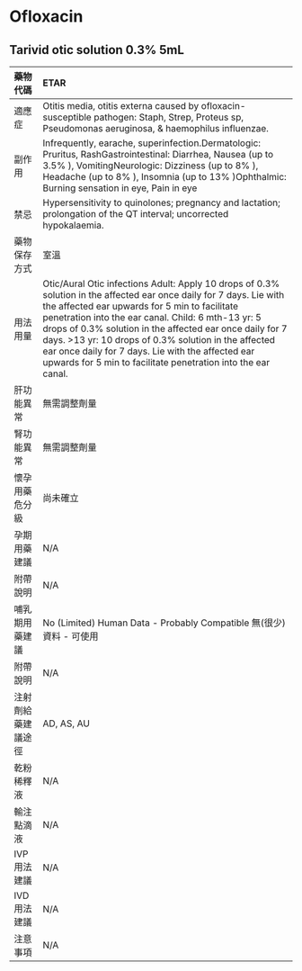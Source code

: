 # Ofloxacin

## Tarivid otic solution 0.3% 5mL

| 藥物代碼 | ETAR |
| :--- | :--- |
| 適應症 | Otitis media, otitis externa caused by ofloxacin-susceptible pathogen: Staph, Strep, Proteus sp, Pseudomonas aeruginosa, & haemophilus influenzae. |
| 副作用 | Infrequently, earache, superinfection.Dermatologic: Pruritus, RashGastrointestinal: Diarrhea, Nausea \(up to 3.5% \), VomitingNeurologic: Dizziness \(up to 8% \), Headache \(up to 8% \), Insomnia \(up to 13% \)Ophthalmic: Burning sensation in eye, Pain in eye |
| 禁忌 | Hypersensitivity to quinolones; pregnancy and lactation; prolongation of the QT interval; uncorrected hypokalaemia. |
| 藥物保存方式 | 室溫 |
| 用法用量 | Otic/Aural Otic infections Adult: Apply 10 drops of 0.3% solution in the affected ear once daily for 7 days. Lie with the affected ear upwards for 5 min to facilitate penetration into the ear canal. Child: 6 mth-13 yr: 5 drops of 0.3% solution in the affected ear once daily for 7 days. &gt;13 yr: 10 drops of 0.3% solution in the affected ear once daily for 7 days. Lie with the affected ear upwards for 5 min to facilitate penetration into the ear canal. |
| 肝功能異常 | 無需調整劑量 |
| 腎功能異常 | 無需調整劑量 |
| 懷孕用藥危分級 | 尚未確立 |
| 孕期用藥建議 | N/A |
| 附帶說明 | N/A |
| 哺乳期用藥建議 | No \(Limited\) Human Data - Probably Compatible 無\(很少\)資料 - 可使用 |
| 附帶說明 | N/A |
| 注射劑給藥建議途徑 | AD, AS, AU |
| 乾粉稀釋液 | N/A |
| 輸注點滴液 | N/A |
| IVP 用法建議 | N/A |
| IVD 用法建議 | N/A |
| 注意事項 | N/A |

